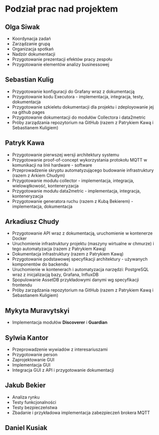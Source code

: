 # Podział prac nad projektem

## Olga Siwak

- Koordynacja zadań
- Zarządzanie grupą 
- Organizacja spotkań 
- Nadzór dokumentacji
- Przygotowanie prezentacji efektów pracy zespołu
- Przygotowanie elementów analizy businessowej

## Sebastian Kulig

- Przygotowanie konfiguracji do Grafany wraz z dokumentacją
- Przygotowanie kodu Executora - implementacja, integracja, testy, dokumentacja
- Przygotowanie szkieletu dokumentacji dla projektu i zdeployowanie jej na github pages
- Przygotowanie dokumentacji do modułów Collectora i data2metric
- Próby zarządzania repozytorium na GitHub (razem z Patrykiem Kawą i Sebastianem Kuligiem)

## Patryk Kawa

- Przygotowanie pierwszej wersji architektury systemu
- Przygotowanie proof-of-concept wykorzystania protokołu MQTT w komunikacji na linii hardware - software
- Przeprowadzenie skryptu automatyzującego budowanie infrastruktury (razem z Arkiem Chudym)
- Przygotowanie modułu collector - implementacja, integracja, wielowątkowość, konteneryzacja
- Przygotowanie modułu data2metric - implementacja, integracja, konteneryzacja
- Przygotowanie generatora ruchu (razem z Kubą Bekierem) - implementacja, dokumentacja

## Arkadiusz Chudy

- Przygotowanie API wraz z dokumentacją, uruchomienie w kontenerze Docker
- Uruchomienie infrastruktury projektu (maszyny wirtualne w chmurze) i tego automatyzacja (razem z Patrykiem Kawą)
- Dokumentacja infrastruktury (razem z Patrykiem Kawą)
- Przygotowanie podstawowej specyfikacji architektury - używanych komponentów do backendu
- Uruchomienie w kontenerach i automatyzacja narzędzi: PostgreSQL wraz z inicjalizacją bazy, Grafana, InfluxDB
- Spopulowanie AssetDB przykładowymi danymi wg specyfikacji frontendu
- Próby zarządzania repozytorium na GitHub (razem z Patrykiem Kawą i Sebastianem Kuligiem)

## Mykyta Muravytskyi

- Implementacja modułów **Discoverer** i **Guardian**

## Sylwia Kantor

- Przeprowadzenie wywiadów z interesariuszami
- Przygotowanie person
- Zaprojektowanie GUI
- Implementacja GUI
- Integracja GUI z API i przygotowanie dokumentacji

## Jakub Bekier

- Analiza rynku
- Testy funkcjonalności
- Testy bezpieczeństwa
- Zbadanie i przykładowa implementacja zabezpieczeń brokera MQTT

## Daniel Kusiak
